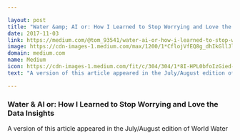```yaml
---

layout: post
title: "Water &amp; AI or: How I Learned to Stop Worrying and Love the Data Insights"
date: 2017-11-03
link: https://medium.com/@tom_93541/water-ai-or-how-i-learned-to-stop-worrying-and-love-the-data-insights-4b6e4c53c55e?source=rss------machine_learning-5
image: https://cdn-images-1.medium.com/max/1200/1*CflojVfEQ8g_dhIkGllJlQ.jpeg
domain: medium.com
name: Medium
icon: https://cdn-images-1.medium.com/fit/c/304/304/1*8I-HPL0bfoIzGied-dzOvA.png
text: "A version of this article appeared in the July/August edition of World Water"

---
```


### Water &amp; AI or: How I Learned to Stop Worrying and Love the Data Insights

A version of this article appeared in the July/August edition of World Water